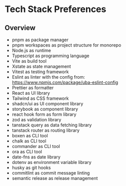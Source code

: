 # Tech Stack Preferences

## Overview

- pnpm as package manager
- pnpm workspaces as project structure for monorepo
- Node.js as runtime
- Typescript as programming language
- Vite as build tool
- Xstate as state management
- Vitest as testing framework
- Eslint as linter with the config from: https://www.npmjs.com/package/uba-eslint-config
- Prettier as formatter
- React as UI library
- Tailwind as CSS framework
- shadcn/ui as UI component library
- storybook as component library
- react hook form as form library
- zod as validation library
- tanstack query as data fetching library
- tanstack router as routing library
- boxen as CLI tool
- chalk as CLI tool
- commander as CLI tool
- ora as CLI tool
- date-fns as date library
- dotenv as environment variable library
- husky as git hooks
- commitlint as commit message linting
- semantic release as release management
